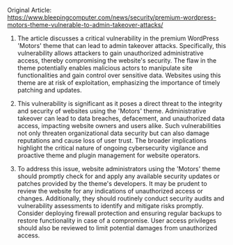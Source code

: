 Original Article: https://www.bleepingcomputer.com/news/security/premium-wordpress-motors-theme-vulnerable-to-admin-takeover-attacks/

1) The article discusses a critical vulnerability in the premium WordPress 'Motors' theme that can lead to admin takeover attacks. Specifically, this vulnerability allows attackers to gain unauthorized administrative access, thereby compromising the website's security. The flaw in the theme potentially enables malicious actors to manipulate site functionalities and gain control over sensitive data. Websites using this theme are at risk of exploitation, emphasizing the importance of timely patching and updates.

2) This vulnerability is significant as it poses a direct threat to the integrity and security of websites using the 'Motors' theme. Administrative takeover can lead to data breaches, defacement, and unauthorized data access, impacting website owners and users alike. Such vulnerabilities not only threaten organizational data security but can also damage reputations and cause loss of user trust. The broader implications highlight the critical nature of ongoing cybersecurity vigilance and proactive theme and plugin management for website operators.

3) To address this issue, website administrators using the 'Motors' theme should promptly check for and apply any available security updates or patches provided by the theme's developers. It may be prudent to review the website for any indications of unauthorized access or changes. Additionally, they should routinely conduct security audits and vulnerability assessments to identify and mitigate risks promptly. Consider deploying firewall protection and ensuring regular backups to restore functionality in case of a compromise. User access privileges should also be reviewed to limit potential damages from unauthorized access.